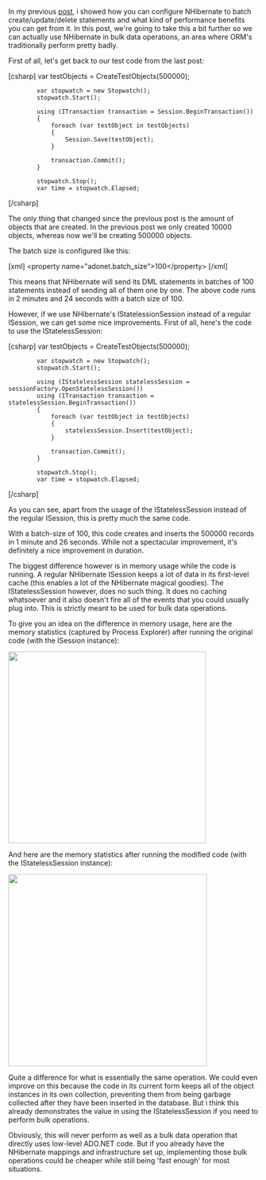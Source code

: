 In my previous <a href="http://davybrion.com/blog/2008/10/batching-nhibernates-dm-statements/">post</a>, i showed how you can configure NHibernate to batch create/update/delete statements and what kind of performance benefits you can get from it.  In this post, we're going to take this a bit further so we can actually use NHibernate in bulk data operations, an area where ORM's traditionally perform pretty badly.

First of all, let's get back to our test code from the last post:

<div>
[csharp]
            var testObjects = CreateTestObjects(500000);
 
            var stopwatch = new Stopwatch();
            stopwatch.Start();
 
            using (ITransaction transaction = Session.BeginTransaction())
            {
                foreach (var testObject in testObjects)
                {
                    Session.Save(testObject);
                }
 
                transaction.Commit();
            }
 
            stopwatch.Stop();
            var time = stopwatch.Elapsed;
[/csharp]
</div>

The only thing that changed since the previous post is the amount of objects that are created. In the previous post we only created 10000 objects, whereas now we'll be creating 500000 objects.

The batch size is configured like this:

<div>
[xml]
   &lt;property name=&quot;adonet.batch_size&quot;&gt;100&lt;/property&gt;
[/xml]
</div>

This means that NHibernate will send its DML statements in batches of 100 statements instead of sending all of them one by one.  The above code runs in 2 minutes and 24 seconds with a batch size of 100.  

However, if we use NHibernate's IStatelessionSession instead of a regular ISession, we can get some nice improvements.  First of all, here's the code to use the IStatelessSession:

<div>
[csharp]
            var testObjects = CreateTestObjects(500000);
 
            var stopwatch = new Stopwatch();
            stopwatch.Start();
 
            using (IStatelessSession statelessSession = sessionFactory.OpenStatelessSession())
            using (ITransaction transaction = statelessSession.BeginTransaction())
            {
                foreach (var testObject in testObjects)
                {
                    statelessSession.Insert(testObject);
                }
 
                transaction.Commit();
            }
 
            stopwatch.Stop();
            var time = stopwatch.Elapsed;
[/csharp]
</div>

As you can see, apart from the usage of the IStatelessSession instead of the regular ISession, this is pretty much the same code.

With a batch-size of 100, this code creates and inserts the 500000 records in 1 minute and 26 seconds.  While not a spectacular improvement, it's definitely a nice improvement in duration.

The biggest difference however is in memory usage while the code is running. A regular NHibernate ISession keeps a lot of data in its first-level cache (this enables a lot of the NHibernate magical goodies).  The IStatelessSession however, does no such thing.  It does no caching whatsoever and it also doesn't fire all of the events that you could usually plug into.  This is strictly meant to be used for bulk data operations.

To give you an idea on the difference in memory usage, here are the memory statistics (captured by Process Explorer) after running the original code (with the ISession instance):

<a href="http://davybrion.com/blog/wp-content/uploads/2008/10/isession.png"><img src="http://davybrion.com/blog/wp-content/uploads/2008/10/isession.png" alt="" title="isession" width="398" height="385" class="alignnone size-full wp-image-551" /></a>

And here are the memory statistics after running the modified code (with the IStatelessSession instance):

<a href="http://davybrion.com/blog/wp-content/uploads/2008/10/istatelesssession.png"><img src="http://davybrion.com/blog/wp-content/uploads/2008/10/istatelesssession.png" alt="" title="istatelesssession" width="400" height="386" class="alignnone size-full wp-image-552" /></a>

Quite a difference for what is essentially the same operation.  We could even improve on this because the code in its current form keeps all of the object instances in its own collection, preventing them from being garbage collected after they have been inserted in the database.  But i think this already demonstrates the value in using the IStatelessSession if you need to perform bulk operations.

Obviously, this will never perform as well as a bulk data operation that directly uses low-level ADO.NET code.  But if you already have the NHibernate mappings and infrastructure set up, implementing those bulk operations could be cheaper while still being 'fast enough' for most situations.